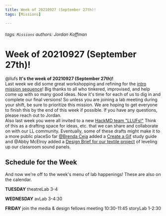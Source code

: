 ```yaml
---
title: Week of 20210927 (September 27th)!
tags: [Missions]

---
```


###### tags: `Missions` *authors: Jordan Koffman*
# Week of 20210927 (September 27th)!

@llufs **It's the week of 20210927 (September 27th)!**<br>
Last week we did some great workshopping and refining for the [intro mission sequence](https://hackmd.io/ZSRcI0I-RcK0KGhOyxjhoQ)! Big thanks to all who tinkered, improvised, and help come up with so many good ideas. Now it's time for each of us to dig in and complete our final versions! So unless you are joining a lab meeting during your shift, be sure to prioritize this mission. We are hoping to get everyone to finish this by the end of this week if possible. If you have any questions, please reach out to Jordan. <br>
Also last week you were all invited to a new [HackMD team "LLUFs!"](https://hackmd.io/team/llufs?nav=overview) Think of this as a drafting space for ideas, etc. that we can share and collaborate on with our LL community. Eventually, some of these drafts might make it to a more public placeSo far [@Brenda Ceja](https://hackmd.io/3KD7vxygQgCWcqOODzWzoA#Brenda-Ceja) added a [Create a Gif](https://hackmd.io/viIVxO5WRb6nR6pANE5BxQ) study guide and @Abby McElroy added a [Design Brief for our textile project](https://hackmd.io/AUK9DRhbTkGCZcQb75RD-A) of leveling up our classroom sound panels.<br>


## Schedule for the Week
And now we're off to the week's menu of lab happenings! These are also on the calendar.

**TUESDAY**
theatreLab 3-4

**WEDNESDAY**
avLab 3-4:30

**FRIDAY**
join the media & design fellows meeting 10:30-11:45
storyLab 1-2:30